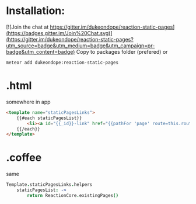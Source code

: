 
Installation:
=============

[![Join the chat at https://gitter.im/dukeondope/reaction-static-pages](https://badges.gitter.im/Join%20Chat.svg)](https://gitter.im/dukeondope/reaction-static-pages?utm_source=badge&utm_medium=badge&utm_campaign=pr-badge&utm_content=badge)
Copy to packages folder (prefered) or

```
meteor add dukeondope:reaction-static-pages
```

.html
=====
somewhere in app
```html
<template name="staticPagesLinks">
    {{#each staticPagesList}}
        <li><a id="{{_id}}-link" href="{{pathFor 'page' route=this.route}}">{{title}}</a></li>
    {{/each}}
</template>
```
.coffee
=======
same
```coffee
Template.staticPagesLinks.helpers
    staticPagesList: ->
        return ReactionCore.existingPages()
```
